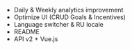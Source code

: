 - Daily & Weekly analytics improvement
- Optimize UI (CRUD Goals & Incentives)
- Language switcher & RU locale
- README
- API v2 + Vue.js
